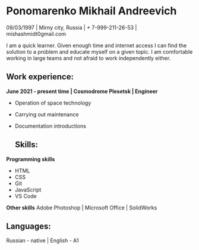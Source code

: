 # Ponomarenko Mikhail Andreevich 



09/03/1997 | Mirny city, Russia | + 7-999-211-26-53 | mishashmidt0gmail.com

I am a quick learner. Given enough time and internet access I can find the solution to a problem and educate myself on a given topic. I am comfortable working in large teams and not afraid to work independently either.

  ## Work experience:


**June 2021 - present time | Cosmodrome Plesetsk | Engineer**
* Operation of space technology
* Carrying out maintenance
* Documentation introductions

  ## Skills:


**Programming skills**
* HTML
* CSS
* Git
* JavaScript
* VS Code

**Other skills**
Adobe Photoshop | Microsoft Office | SolidWorks

  ## Languages:

Russian - native | English - A1